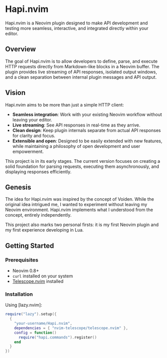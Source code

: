 # Hapi.nvim

Hapi.nvim is a Neovim plugin designed to make API development and
testing more seamless, interactive, and integrated directly within your
editor.

## Overview

The goal of Hapi.nvim is to allow developers to define, parse, and
execute HTTP requests directly from Markdown-like blocks in a Neovim
buffer. The plugin provides live streaming of API responses, isolated
output windows, and a clean separation between internal plugin messages
and API output.

## Vision

Hapi.nvim aims to be more than just a simple HTTP client:

- **Seamless integration**: Work with your existing Neovim workflow
  without leaving your editor.
- **Live streaming**: See API responses in real-time as they arrive.
- **Clean design**: Keep plugin internals separate from actual API
  responses for clarity and focus.
- **Extensible and open**: Designed to be easily extended with new
  features, while maintaining a philosophy of open development and user
  empowerment.

This project is in its early stages. The current version focuses on
creating a solid foundation for parsing requests, executing them
asynchronously, and displaying responses efficiently.

## Genesis

The idea for Hapi.nvim was inspired by the concept of Voiden. While the
original idea intrigued me, I wanted to experiment without leaving my
Neovim environment. Hapi.nvim implements what I understood from the
concept, entirely independently.

This project also marks two personal firsts: it is my first Neovim
plugin and my first experience developing in Lua.

## Getting Started

### Prerequisites

- Neovim 0.8+
- `curl` installed on your system
- [Telescope.nvim](https://github.com/nvim-telescope/telescope.nvim) installed

### Installation

Using [lazy.nvim]:

```lua
require("lazy").setup({
  {
    "your-username/Hapi.nvim",
    dependencies = { "nvim-telescope/telescope.nvim" },
    config = function()
      require("hapi.commands").register()
    end
  }
})
```
